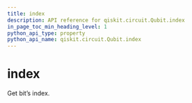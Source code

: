```yaml
---
title: index
description: API reference for qiskit.circuit.Qubit.index
in_page_toc_min_heading_level: 1
python_api_type: property
python_api_name: qiskit.circuit.Qubit.index
---
```


# index

Get bit’s index.

